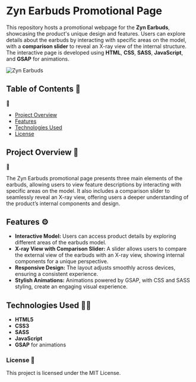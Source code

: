 # Zyn Earbuds Promotional Page

This repository hosts a promotional webpage for the **Zyn Earbuds**, showcasing the product's unique design and features. Users can explore details about the earbuds by interacting with specific areas on the model, with a **comparison slider** to reveal an X-ray view of the internal structure. The interactive page is developed using **HTML**, **CSS**, **SASS**, **JavaScript**, and **GSAP** for animations.

![Zyn Earbuds](https://cdn.dribbble.com/users/1872376/screenshots/6443709/03.jpg?resize=800x600&vertical=center)

## Table of Contents :book:
:open_book:

- [Project Overview](#project-overview)
- [Features](#features)
- [Technologies Used](#technologies-used)
- [License](#license)

## Project Overview :memo:
:pencil:

The Zyn Earbuds promotional page presents three main elements of the earbuds, allowing users to view feature descriptions by interacting with specific areas on the model. It also includes a comparison slider to seamlessly reveal an X-ray view, offering users a deeper understanding of the product’s internal components and design.

## Features 	:gear:

- **Interactive Model:** Users can access product details by exploring different areas of the earbuds model.
- **X-ray View with Comparison Slider:** A slider allows users to compare the external view of the earbuds with an X-ray view, showing internal components for a unique perspective.
- **Responsive Design:** The layout adjusts smoothly across devices, ensuring a consistent experience.
- **Stylish Animations:** Animations powered by GSAP, with CSS and SASS styling, create an engaging visual experience.

## Technologies Used :technologist:

- **HTML5**
- **CSS3**
- **SASS**
- **JavaScript**
- **GSAP** for animations

### License :scroll:

This project is licensed under the MIT License.
